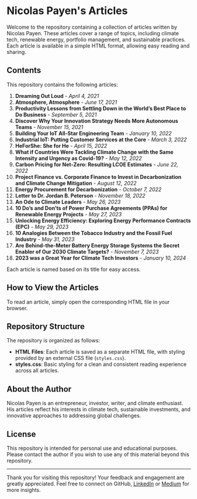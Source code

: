 # Nicolas Payen's Articles

Welcome to the repository containing a collection of articles written by Nicolas Payen. These articles cover a range of topics, including climate tech, renewable energy, portfolio management, and sustainable practices. Each article is available in a simple HTML format, allowing easy reading and sharing.

## Contents

This repository contains the following articles:

1. **Dreaming Out Loud** - *April 4, 2021*
2. **Atmosphere, Atmosphere** - *June 17, 2021*
3. **Productivity Lessons from Settling Down in the World’s Best Place to Do Business** - *September 5, 2021*
4. **Discover Why Your Innovation Strategy Needs More Autonomous Teams** - *November 15, 2021*
5. **Building Your IoT All-Star Engineering Team** - *January 10, 2022*
6. **Industrial IoT: Putting Customer Services at the Core** - *March 3, 2022*
7. **HeForShe: She for He** - *April 15, 2022*
8. **What if Countries Were Tackling Climate Change with the Same Intensity and Urgency as Covid-19?** - *May 12, 2022*
9. **Carbon Pricing for Net-Zero: Resulting LCOE Estimates** - *June 22, 2022*
10. **Project Finance vs. Corporate Finance to Invest in Decarbonization and Climate Change Mitigation** - *August 12, 2022*
11. **Energy Procurement for Decarbonization** - *October 7, 2022*
12. **Letter to Dr. Jordan B. Peterson** - *November 18, 2022*
13. **An Ode to Climate Leaders** - *May 26, 2023*
14. **10 Do’s and Don’ts of Power Purchase Agreements (PPAs) for Renewable Energy Projects** - *May 27, 2023*
15. **Unlocking Energy Efficiency: Exploring Energy Performance Contracts (EPC)** - *May 29, 2023*
16. **10 Analogies Between the Tobacco Industry and the Fossil Fuel Industry** - *May 31, 2023*
17. **Are Behind-the-Meter Battery Energy Storage Systems the Secret Enabler of Our 2030 Climate Targets?** - *November 7, 2023*
18. **2023 was a Great Year for Climate Tech Investors** - *January 10, 2024*

Each article is named based on its title for easy access.

## How to View the Articles

To read an article, simply open the corresponding HTML file in your browser.

## Repository Structure

The repository is organized as follows:

- **HTML Files**: Each article is saved as a separate HTML file, with styling provided by an external CSS file (`styles.css`).
- **styles.css**: Basic styling for a clean and consistent reading experience across all articles.

## About the Author

Nicolas Payen is an entrepreneur, investor, writer, and climate enthusiast. His articles reflect his interests in climate tech, sustainable investments, and innovative approaches to addressing global challenges.

## License

This repository is intended for personal use and educational purposes. Please contact the author if you wish to use any of this material beyond this repository.

---

Thank you for visiting this repository! 
Your feedback and engagement are greatly appreciated. 
Feel free to connect on GitHub, [LinkedIn](https://www.linkedin.com/in/nicolaspayen) or [Medium](https://medium.com/@nicolas-payen) for more insights.
